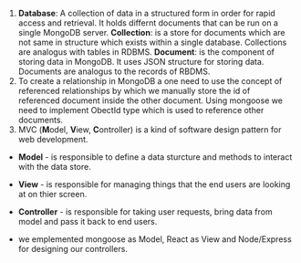 1. **Database**: A collection of data in a structured form in order for rapid access and retrieval. It holds differnt documents that can be run on a single MongoDB server.
    **Collection**: is a store for documents which are not same in structure which exists within a single database. Collections are analogus with tables in RDBMS.
    **Document**: is the component of storing data in MongoDB. It uses JSON structure for storing data. Documents are analogus to the records of RBDMS.
2. To create a relationship in MongoDB a one need to use the concept of referenced relationships by which we manually store the id of referenced document inside the other document. Using mongoose we need to implement ObectId type which is used to reference other documents.
3. MVC (**M**odel, **V**iew, **C**ontroller) is a kind of software design pattern for web development.
* **Model** - is responsible to define a data sturcture and methods to interact with the data store.
* **View** - is responsible for managing things that the end users are looking at on thier screen.
* **Controller** - is responsible for taking user requests, bring data from model and pass it back to end users.

* we emplemented mongoose as Model, React as View and Node/Express for designing our controllers. 